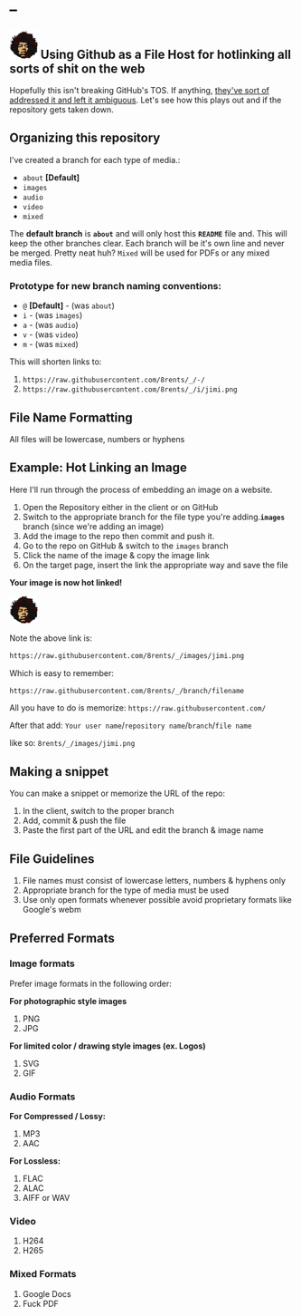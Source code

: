 

# _
## ![I got my Jimi Hat on](https://raw.githubusercontent.com/8rents/_/images/jimi.png)  Using Github as a File Host for hotlinking all sorts of shit on the web 

Hopefully this isn't breaking GitHub's TOS. If anything, [they've sort of addressed it and left it ambiguous](https://github.community/t/uploading-an-image-to-a-github-repo-to-hotlink-from-a-site/1889). Let's see how this plays out and if the repository gets taken down.

## Organizing this repository

I've created a branch for each type of media.:

- `about` __[Default]__
- `images`
- `audio`
- `video`
- `mixed`


The **default branch** is **`about`** and will only host this **`README`** file and. This will keep the other branches clear. Each branch will be it's own line and never be merged. Pretty neat huh? `Mixed` will be used for PDFs or any mixed media files.


### Prototype for new branch naming conventions:

- `@` __[Default]__ - (was `about`)
- `i`  - (was `images`)
- `a`  - (was `audio`)
- `v`  - (was `video`)
- `m`  - (was `mixed`)

This will shorten links to:

1. `https://raw.githubusercontent.com/8rents/_/-/`
2. `https://raw.githubusercontent.com/8rents/_/i/jimi.png`

## File Name Formatting

All files will be lowercase, numbers or hyphens

## Example: Hot Linking an Image

Here I'll run through the process of embedding an image on a website.

1. Open the Repository either in the client or on GitHub
2. Switch to the appropriate branch for the file type you're adding.**`images`** branch (since we're adding an image)
3. Add the image to the repo then commit and push it.
4. Go to the repo on GitHub & switch to the `images` branch
5. Click the name of the image & copy the image link
6. On the target page, insert the link the appropriate way and save the file

__Your image is now hot linked!__

![Jimi Test](https://raw.githubusercontent.com/8rents/_/images/jimi.png)

Note the above link is:

```txt
https://raw.githubusercontent.com/8rents/_/images/jimi.png
```

Which is easy to remember:

```txt
https://raw.githubusercontent.com/8rents/_/branch/filename
```

All you have to do is memorize: `https://raw.githubusercontent.com/`

After that add: `Your user name`/`repository name`/`branch`/`file name`


like so: `8rents/_/images/jimi.png`

## Making a snippet

You can make a snippet or memorize the URL of the repo:

1. In the client, switch to the proper branch
2. Add, commit & push the file
3. Paste the first part of the URL and edit the branch & image name

## File Guidelines 

1. File names must consist of lowercase letters, numbers & hyphens only
2. Appropriate branch for the type of media must be used
3. Use only open formats whenever possible avoid proprietary formats like Google's webm

## Preferred Formats

### Image formats

Prefer image formats in the following order:

**For photographic style images** 

1. PNG
2. JPG

**For limited color / drawing style images (ex. Logos)** 

1. SVG
2. GIF

### Audio Formats

**For Compressed / Lossy:**

1. MP3
2. AAC

**For Lossless:**

1. FLAC
2. ALAC
3. AIFF or WAV

### Video

1. H264
2. H265

### Mixed Formats

1. Google Docs
2. Fuck PDF


